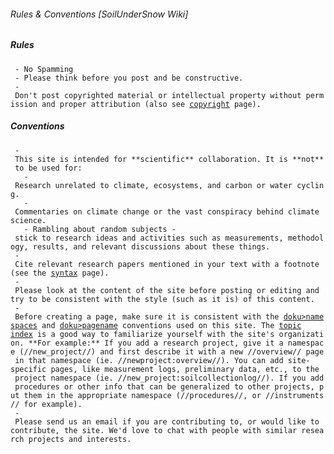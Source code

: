 ###### Rules & Conventions \[SoilUnderSnow Wiki\]

##### Rules

` - No Spamming`\
` - Please think before you post and be constructive.`\
` - Don't post copyrighted material or intellectual property without permission and proper attribution (also see `[`copyright`](copyright "wikilink")` page).`

##### Conventions

` - This site is intended for **scientific** collaboration. It is **not** to be used for:`\
`   - Research unrelated to climate, ecosystems, and carbon or water cycling.`\
`   - Commentaries on climate change or the vast conspiracy behind climate science.`\
`   - Rambling about random subjects - stick to research ideas and activities such as measurements, methodology, results, and relevant discussions about these things.`\
` - Cite relevant research papers mentioned in your text with a footnote (see the `[`syntax`](wiki:syntax#Footnotes "wikilink")` page).`\
` - Please look at the content of the site before posting or editing and try to be consistent with the style (such as it is) of this content.`\
` - Before creating a page, make sure it is consistent with the `[`doku>namespaces`](doku>namespaces "wikilink")` and `[`doku>pagename`](doku>pagename "wikilink")` conventions used on this site. The `[`topic`
`index`](:topicindex "wikilink")` is a good way to familiarize yourself with the site's organization. **For example:** If you add a research project, give it a namespace (//new_project//) and first describe it with a new //overview// page in that namespace (ie. //newproject:overview//). You can add site-specific pages, like measurement logs, preliminary data, etc., to the  project namespace (ie. //new_project:soilcollectionlog//). If you add procedures or other info that can be generalized to other projects, put them in the appropriate namespace (//procedures//, or //instruments// for example).`\
` - Please send us an email if you are contributing to, or would like to contribute, the site. We'd love to chat with people with similar research projects and interests.`
